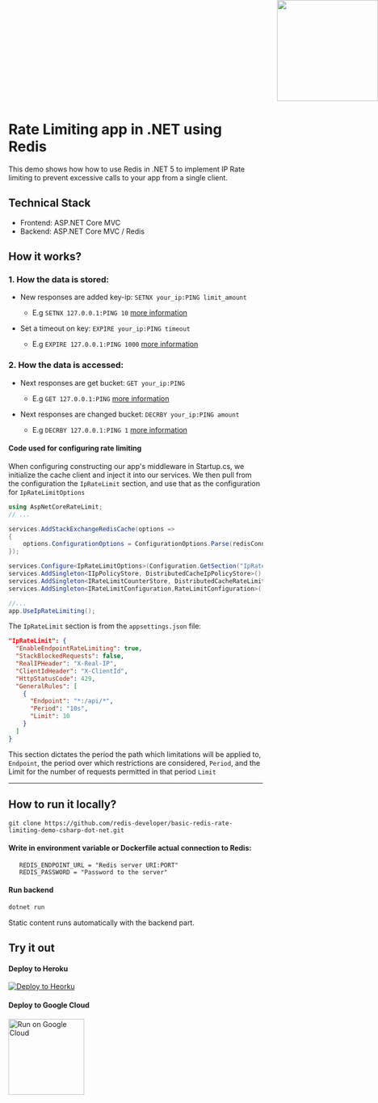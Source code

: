 ﻿<div style="position: absolute; top: 0px; right: 0px;">
    <img width="200" height="200" src="https://redislabs.com/wp-content/uploads/2020/12/RedisLabs_Illustration_HomepageHero_v4.svg">
</div>
<div style="height: 150px"></div>

# Rate Limiting app in .NET using Redis

This demo shows how how to use Redis in .NET 5 to implement IP Rate limiting to prevent excessive calls to your app from a single client.

## Technical Stack

- Frontend: ASP.NET Core MVC
- Backend: ASP.NET Core MVC / Redis

## How it works?

### 1. How the data is stored:

- New responses are added key-ip: `SETNX your_ip:PING limit_amount`

  - E.g `SETNX 127.0.0.1:PING 10`
    <a href="https://redis.io/commands/setnx">more information</a>

- Set a timeout on key: `EXPIRE your_ip:PING timeout`
  - E.g `EXPIRE 127.0.0.1:PING 1000`
    <a href="https://redis.io/commands/expire">more information</a>

### 2. How the data is accessed:

- Next responses are get bucket: `GET your_ip:PING`

  - E.g `GET 127.0.0.1:PING`
    <a href="https://redis.io/commands/get">more information</a>

- Next responses are changed bucket: `DECRBY your_ip:PING amount`

  - E.g `DECRBY 127.0.0.1:PING 1`
    <a href="https://redis.io/commands/decrby">more information</a>

#### Code used for configuring rate limiting

When configuring constructing our app's middleware in Startup.cs, we initialize the cache client and inject it into our services. We then pull from the configuration the `IpRateLimit` section, and use that as the configuration for `IpRateLimitOptions`

```C#
using AspNetCoreRateLimit;
// ...

services.AddStackExchangeRedisCache(options =>
{
    options.ConfigurationOptions = ConfigurationOptions.Parse(redisConnectionUrl);
});

services.Configure<IpRateLimitOptions>(Configuration.GetSection("IpRateLimit"));
services.AddSingleton<IIpPolicyStore, DistributedCacheIpPolicyStore>();
services.AddSingleton<IRateLimitCounterStore, DistributedCacheRateLimitCounterStore>();
services.AddSingleton<IRateLimitConfiguration,RateLimitConfiguration>();

//...
app.UseIpRateLimiting();
```

The `IpRateLimit` section is from the `appsettings.json` file:

```json
"IpRateLimit": {
  "EnableEndpointRateLimiting": true,
  "StackBlockedRequests": false,
  "RealIPHeader": "X-Real-IP",
  "ClientIdHeader": "X-ClientId",
  "HttpStatusCode": 429,
  "GeneralRules": [
    {
      "Endpoint": "*:/api/*",
      "Period": "10s",
      "Limit": 10
    }
  ]
}
```

This section dictates the period the path which limitations will be applied to, `Endpoint`, the period over which restrictions are considered, `Period`, and the Limit for the number of requests permitted in that period `Limit`

---

## How to run it locally?

```
git clone https://github.com/redis-developer/basic-redis-rate-limiting-demo-csharp-dot-net.git
```

#### Write in environment variable or Dockerfile actual connection to Redis:

```
   REDIS_ENDPOINT_URL = "Redis server URI:PORT"
   REDIS_PASSWORD = "Password to the server"
```

#### Run backend

```sh
dotnet run
```

Static content runs automatically with the backend part.

## Try it out

#### Deploy to Heroku

<p>
    <a href="https://heroku.com/deploy" target="_blank">
        <img src="https://www.herokucdn.com/deploy/button.svg" alt="Deploy to Heorku" />
    </a>
</p>

#### Deploy to Google Cloud

<p>
    <a href="https://deploy.cloud.run" target="_blank">
        <img src="https://deploy.cloud.run/button.svg" alt="Run on Google Cloud" width="150px"/>
    </a>
</p>
